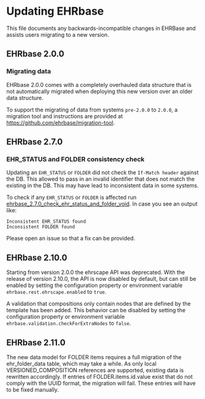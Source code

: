 # Updating EHRbase

This file documents any backwards-incompatible changes in EHRBase and assists users migrating to a new version.

## EHRbase 2.0.0

### Migrating data

EHRbase 2.0.0 comes with a completely overhauled data structure that is not automatically migrated when deploying this 
new version over an older data structure.

To support the migrating of data from systems `pre-2.0.0` to `2.0.0`, a migration tool and instructions are provided 
at https://github.com/ehrbase/migration-tool. 


## EHRbase 2.7.0

### EHR_STATUS and FOLDER consistency check

Updating an `EHR_STATUS` or `FOLDER` did not check the `If-Match header` against the DB. This allowed to pass in an 
invalid identifier that does not match the existing in the DB. This may have lead to inconsistent data in some systems. 

To check if any `EHR_STATUS` or `FOLDER` is affected run [ehrbase_2.7.0_check_ehr_status_and_folder_void](db_scripts/ehrbase_2.7.0_check_ehr_status_and_folder_void.sql).
In case you see an output like:
```text
Inconsistent EHR_STATUS found
Inconsistent FOLDER found
```
Please open an issue so that a fix can be provided.

## EHRbase 2.10.0

Starting from version 2.0.0 the ehrscape API was deprecated. 
With the release of version 2.10.0, the API is now disabled by default,
but can still be enabled by setting the configuration property or environment variable `ehrbase.rest.ehrscape.enabled` to `true`.

A validation that compositions only contain nodes that are defined by the template has been added.
This behavior can be disabled by setting the configuration property or environment variable `ehrbase.validation.checkForExtraNodes` to `false`.

## EHRbase 2.11.0

The new data model for FOLDER items requires a full migration of the ehr_folder_data table, which may take a while.
As only local VERSIONED_COMPOSITION references are supported, existing data is rewritten accordingly.
If entries of FOLDER.items.id.value exist that do not comply with the UUID format, the migration will fail.
These entries will have to be fixed manually.

